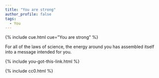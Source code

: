 ```yaml
---
title: "You are strong"
author_profile: false
tags:
  - You
---
```


{% include cue.html cue="You are strong" %}

For all of the laws of science, the energy around you has assembled itself into a message intended for you.

{% include you-got-this-link.html %}

{% include cc0.html %}